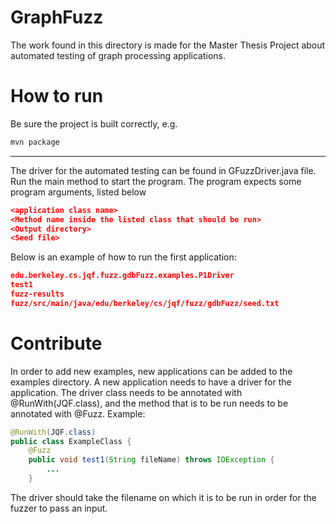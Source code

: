 # GraphFuzz
The work found in this directory is made for the Master Thesis Project about automated testing of graph processing applications.

# How to run
Be sure the project is built correctly, e.g. 
```bash
mvn package
```
---
The driver for the automated testing can be found in GFuzzDriver.java file. Run the main method to start the program.
The program expects some program arguments, listed below
```json
<application class name>
<Method name inside the listed class that should be run>
<Output directory>
<Seed file>
```
Below is an example of how to run the first application:
```json
edu.berkeley.cs.jqf.fuzz.gdbFuzz.examples.P1Driver
test1
fuzz-results
fuzz/src/main/java/edu/berkeley/cs/jqf/fuzz/gdbFuzz/seed.txt
```

# Contribute
In order to add new examples, new applications can be added to the examples directory. A new application needs to have a driver for the application. The driver class needs to be annotated with @RunWith(JQF.class), and the method that is to be run needs to be annotated with @Fuzz. Example:

```java
@RunWith(JQF.class)
public class ExampleClass {
    @Fuzz
    public void test1(String fileName) throws IOException {
        ...
    }

```
The driver should take the filename on which it is to be run in order for the fuzzer to pass an input. 